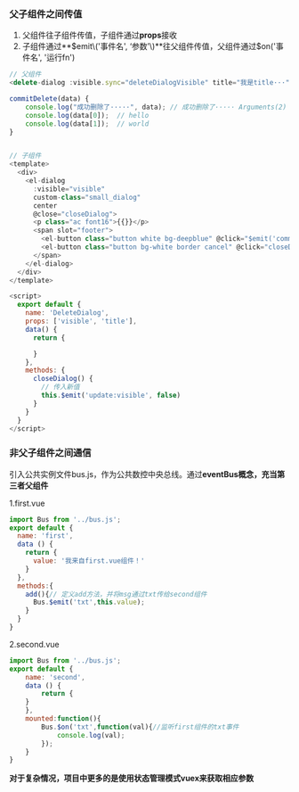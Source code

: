 ### 父子组件之间传值

1. 父组件往子组件传值，子组件通过**props**接收
2. 子组件通过**$emit\('事件名', ‘参数’\)**往父组件传值，父组件通过$on\('事件名', '运行fn'\)

```js
// 父组件
<delete-dialog :visible.sync="deleteDialogVisible" title="我是title···" @commitDelete="commitDelete(arguments)" />

commitDelete(data) {
    console.log("成功删除了·····", data); // 成功删除了····· Arguments(2) [false, true, callee: (...), Symbol(Symbol.iterator): ƒ]
    console.log(data[0]);  // hello
    console.log(data[1]);  // world
}


// 子组件
<template>
  <div>
    <el-dialog
      :visible="visible"
      custom-class="small_dialog"
      center
      @close="closeDialog">
      <p class="ac font16">{{}}</p>
      <span slot="footer">
        <el-button class="button white bg-deepblue" @click="$emit('commitDelete', 'hello', 'world')">确定</el-button>
        <el-button class="button bg-white border cancel" @click="closeDialog">取消</el-button>
      </span>
    </el-dialog>
  </div>
</template>

<script>
  export default {
    name: 'DeleteDialog',
    props: ['visible', 'title'],
    data() {
      return {

      }
    },
    methods: {
      closeDialog() {
        // 传入新值
        this.$emit('update:visible', false)
      }
    }
  }
</script>
```

### 非父子组件之间通信

引入公共实例文件bus.js，作为公共数控中央总线。通过**eventBus概念，充当第三者父组件**

1.first.vue

```js
import Bus from '../bus.js';
export default {
  name: 'first',
  data () {
    return {
      value: '我来自first.vue组件！'
    }
  },
  methods:{
    add(){// 定义add方法，并将msg通过txt传给second组件
      Bus.$emit('txt',this.value);
    }
  }
}
```

2.second.vue

```js
import Bus from '../bus.js';    
export default {
    name: 'second',
    data () {
        return {
    }
    },
    mounted:function(){
        Bus.$on('txt',function(val){//监听first组件的txt事件
            console.log(val);
        });
    }
}
```

**对于复杂情况，项目中更多的是使用状态管理模式vuex来获取相应参数**

